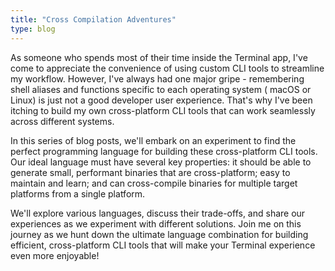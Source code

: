 ```yaml
---
title: "Cross Compilation Adventures"
type: blog
---
```


As someone who spends most of their time inside the Terminal app, I've come to appreciate the convenience of using custom CLI tools to streamline my workflow. However, I've always had one major gripe - remembering shell aliases and functions specific to each operating system ( macOS or Linux) is just not a good developer user experience. That's why I've been itching to build my own cross-platform CLI tools that can work seamlessly across different systems.

<!--more-->

In this series of blog posts, we'll embark on an experiment to find the perfect programming language for building these cross-platform CLI tools. Our ideal language must have several key properties: it should be able to generate small, performant binaries that are cross-platform; easy to maintain and learn; and can cross-compile binaries for multiple target platforms from a single platform.

We'll explore various languages, discuss their trade-offs, and share our experiences as we experiment with different solutions. Join me on this journey as we hunt down the ultimate language combination for building efficient, cross-platform CLI tools that will make your Terminal experience even more enjoyable!
